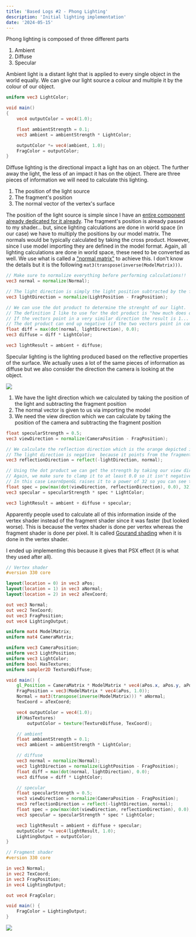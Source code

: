 ```yaml
---
title: 'Based Logs #2 - Phong Lighting'
description: 'Initial lighting implementation'
date: '2024-05-15'
---
```


Phong lighting is composed of three different parts

1. Ambient
2. Diffuse
3. Specular

<Heading title="Ambient" />

Ambient light is a distant light that is applied to every single object in the world equally. We can give our light source a colour and multiple it by the colour of our object.

```glsl
uniform vec3 LightColor;

void main()
{
    vec4 outputColor = vec4(1.0);

    float ambientStrength = 0.1;
    vec3 ambient = ambientStrength * LightColor;

    outputColor *= vec4(ambient, 1.0);
    FragColor = outputColor;
}
```

<Heading title="Diffuse" />

Diffuse lighting is the directional impact a light has on an object. The further away the light, the less of an impact it has on the object. There are three pieces of information we will need to calculate this lighting.

1. The position of the light source
2. The fragment's position
3. The normal vector of the vertex's surface

The position of the light source is simple since I have an [entire component already dedicated for it already](https://github.com/matekdev/based-engine/blob/a3a2af2d819c20944022ec3316e4019ade4f15ea/src/component/transform_component.hpp#L8). The fragment's position is already passed to my shader... but, since lighting calculations are done in world space (in our case) we have to multiply the positions by our model matrix. The normals would be typically calculated by taking the cross product. However, since I use model importing they are defined in the model format. Again, all lighting calculations are done in world space, these need to be converted as well. We use what is called a ["normal matrix"](http://www.lighthouse3d.com/tutorials/glsl-tutorial/the-normal-matrix/) to achieve this. I don't know the details but it is the following `mat3(transpose(inverse(ModelMatrix)))`.

```glsl
// Make sure to normalize everything before performing calculations!!
vec3 normal = normalize(Normal);

// The light direction is simply the light position subtracted by the frag position.
vec3 lightDirection = normalize(LightPosition - FragPosition);

// We can use the dot product to determine the strenght of our light.
// The definition I like to use for the dot product is "how much does one vector go in the direction of another".
// If the vectors point in a very similar direction the result is 1... if they are completely perpendicular it's 0.
// The dot product can end up negative (if the two vectors point in complete opposite directions) so we want to clamp it to 0 as well.
float diff = max(dot(normal, lightDirection), 0.0);
vec3 diffuse = diff * LightColor;

vec3 lightResult = ambient + diffuse;
```

<Heading title="Specular" />

Specular lighting is the lighting produced based on the reflective properties of the surface. We actually uses a lot of the same pieces of information as diffuse but we also consider the direction the camera is looking at the object.

<Img src="specular_diagram.jpg" caption="Diagram from LearnOpenGL" href="https://learnopengl.com/Lighting/Basic-Lighting" />

1. We have the light direction which we calculated by taking the position of the light and subtracting the fragment position
2. The normal vector is given to us via importing the model
3. We need the view direction which we can calculate by taking the position of the camera and subtracting the fragment position

```glsl
float specularStrength = 0.5;
vec3 viewDirection = normalize(CameraPosition - FragPosition);

// We calculate the reflection direction which is the orange depicted in the diagram.
// The light direction is negative  because it points from the fragment towards the light source.
vec3 reflectionDirection = reflect(-lightDirection, normal);

// Using the dot product we can get the strength by taking our view direction and reflection direction.
// Again, we make sure to clamp it to at least 0.0 so it isn't negative.
// In this case LearnOpenGL raises it to a power of 32 so you can see the effect better.
float spec = pow(max(dot(viewDirection, reflectionDirection), 0.0), 32);
vec3 specular = specularStrength * spec * LightColor;

vec3 lightResult = ambient + diffuse + specular;
```

<Heading title="Gouraud shading" />

Apparently people used to calculate all of this information inside of the vertex shader instead of the fragment shader since it was faster (but looked worse). This is because the vertex shader is done per vertex whereas the fragment shader is done per pixel. It is called [Gourand shading](https://en.wikipedia.org/wiki/Gouraud_shading) when it is done in the vertex shader.

I ended up implementing this because it gives that PSX effect (it is what they used after all).

```glsl
// Vertex shader
#version 330 core

layout(location = 0) in vec3 aPos;
layout(location = 1) in vec3 aNormal;
layout(location = 2) in vec2 aTexCoord;

out vec3 Normal;
out vec2 TexCoord;
out vec3 FragPosition;
out vec4 LightingOutput;

uniform mat4 ModelMatrix;
uniform mat4 CameraMatrix;

uniform vec3 CameraPosition;
uniform vec3 LightPosition;
uniform vec3 LightColor;
uniform bool HasTextures;
uniform sampler2D TextureDiffuse;

void main() {
    gl_Position = CameraMatrix * ModelMatrix * vec4(aPos.x, aPos.y, aPos.z, 1.0);
    FragPosition = vec3(ModelMatrix * vec4(aPos, 1.0));
    Normal = mat3(transpose(inverse(ModelMatrix))) * aNormal;
    TexCoord = aTexCoord;

    vec4 outputColor = vec4(1.0);
    if(HasTextures)
        outputColor = texture(TextureDiffuse, TexCoord);

    // ambient
    float ambientStrength = 0.1;
    vec3 ambient = ambientStrength * LightColor;

    // diffuse
    vec3 normal = normalize(Normal);
    vec3 lightDirection = normalize(LightPosition - FragPosition);
    float diff = max(dot(normal, lightDirection), 0.0);
    vec3 diffuse = diff * LightColor;

    // specular
    float specularStrength = 0.5;
    vec3 viewDirection = normalize(CameraPosition - FragPosition);
    vec3 reflectionDirection = reflect(-lightDirection, normal);
    float spec = pow(max(dot(viewDirection, reflectionDirection), 0.0), 32);
    vec3 specular = specularStrength * spec * LightColor;

    vec3 lightResult = ambient + diffuse + specular;
    outputColor *= vec4(lightResult, 1.0);
    LightingOutput = outputColor;
}

```

```glsl
// Fragment shader
#version 330 core

in vec3 Normal;
in vec2 TexCoord;
in vec3 FragPosition;
in vec4 LightingOutput;

out vec4 FragColor;

void main() {
    FragColor = LightingOutput;
}

```

<Img src="gouraud_example.jpg" caption="Gouraud shading in Based Engine" />

<Spotify src="track/0ISjLKLt7b9iiY0qEVR2ho?si=6ad5607cfda2491e" />
